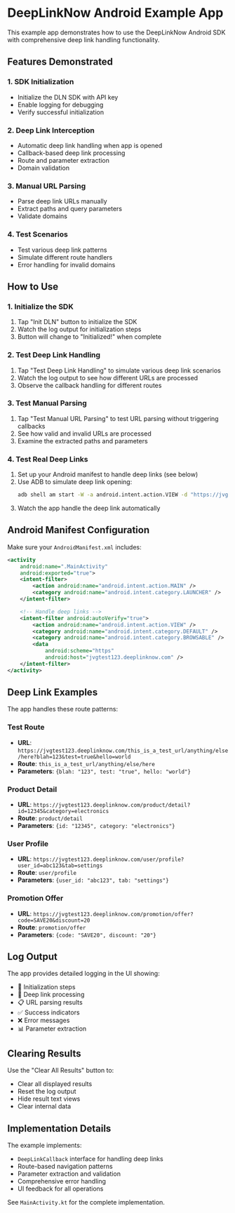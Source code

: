 # DeepLinkNow Android Example App

This example app demonstrates how to use the DeepLinkNow Android SDK with comprehensive deep link handling functionality.

## Features Demonstrated

### 1. SDK Initialization

- Initialize the DLN SDK with API key
- Enable logging for debugging
- Verify successful initialization

### 2. Deep Link Interception

- Automatic deep link handling when app is opened
- Callback-based deep link processing
- Route and parameter extraction
- Domain validation

### 3. Manual URL Parsing

- Parse deep link URLs manually
- Extract paths and query parameters
- Validate domains

### 4. Test Scenarios

- Test various deep link patterns
- Simulate different route handlers
- Error handling for invalid domains

## How to Use

### 1. Initialize the SDK

1. Tap "Init DLN" button to initialize the SDK
2. Watch the log output for initialization steps
3. Button will change to "Initialized!" when complete

### 2. Test Deep Link Handling

1. Tap "Test Deep Link Handling" to simulate various deep link scenarios
2. Watch the log output to see how different URLs are processed
3. Observe the callback handling for different routes

### 3. Test Manual Parsing

1. Tap "Test Manual URL Parsing" to test URL parsing without triggering callbacks
2. See how valid and invalid URLs are processed
3. Examine the extracted paths and parameters

### 4. Test Real Deep Links

1. Set up your Android manifest to handle deep links (see below)
2. Use ADB to simulate deep link opening:
   ```bash
   adb shell am start -W -a android.intent.action.VIEW -d "https://jvgtest123.deeplinknow.com/this_is_a_test_url/anything/else/here?blah=123&test=true&hello=world" com.example.dlnwrapper
   ```
3. Watch the app handle the deep link automatically

## Android Manifest Configuration

Make sure your `AndroidManifest.xml` includes:

```xml
<activity
    android:name=".MainActivity"
    android:exported="true">
    <intent-filter>
        <action android:name="android.intent.action.MAIN" />
        <category android:name="android.intent.category.LAUNCHER" />
    </intent-filter>

    <!-- Handle deep links -->
    <intent-filter android:autoVerify="true">
        <action android:name="android.intent.action.VIEW" />
        <category android:name="android.intent.category.DEFAULT" />
        <category android:name="android.intent.category.BROWSABLE" />
        <data
            android:scheme="https"
            android:host="jvgtest123.deeplinknow.com" />
    </intent-filter>
</activity>
```

## Deep Link Examples

The app handles these route patterns:

### Test Route

- **URL**: `https://jvgtest123.deeplinknow.com/this_is_a_test_url/anything/else/here?blah=123&test=true&hello=world`
- **Route**: `this_is_a_test_url/anything/else/here`
- **Parameters**: `{blah: "123", test: "true", hello: "world"}`

### Product Detail

- **URL**: `https://jvgtest123.deeplinknow.com/product/detail?id=12345&category=electronics`
- **Route**: `product/detail`
- **Parameters**: `{id: "12345", category: "electronics"}`

### User Profile

- **URL**: `https://jvgtest123.deeplinknow.com/user/profile?user_id=abc123&tab=settings`
- **Route**: `user/profile`
- **Parameters**: `{user_id: "abc123", tab: "settings"}`

### Promotion Offer

- **URL**: `https://jvgtest123.deeplinknow.com/promotion/offer?code=SAVE20&discount=20`
- **Route**: `promotion/offer`
- **Parameters**: `{code: "SAVE20", discount: "20"}`

## Log Output

The app provides detailed logging in the UI showing:

- 🚀 Initialization steps
- 🔗 Deep link processing
- 📋 URL parsing results
- ✅ Success indicators
- ❌ Error messages
- 📊 Parameter extraction

## Clearing Results

Use the "Clear All Results" button to:

- Clear all displayed results
- Reset the log output
- Hide result text views
- Clear internal data

## Implementation Details

The example implements:

- `DeepLinkCallback` interface for handling deep links
- Route-based navigation patterns
- Parameter extraction and validation
- Comprehensive error handling
- UI feedback for all operations

See `MainActivity.kt` for the complete implementation.
